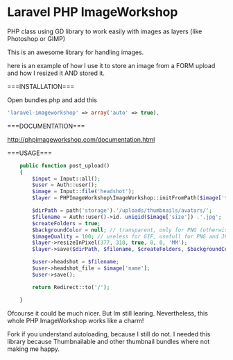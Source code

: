 Laravel PHP ImageWorkshop
=====================
PHP class using GD library to work easily with images as layers (like Photoshop or GIMP)

This is an awesome library for handling images. 

here is an example of how I use it to store an image from a FORM upload
and how I resized it AND stored it. 

===INSTALLATION===

Open bundles.php and add this

```php
'laravel-imageworkshop' => array('auto' => true),
```
===DOCUMENTATION===

http://phpimageworkshop.com/documentation.html

===USAGE===

```php
	public function post_upload()
	{
		$input = Input::all();
		$user = Auth::user();
		$image = Input::file('headshot');
		$layer = PHPImageWorkshop\ImageWorkshop::initFromPath($image['tmp_name']);

		$dirPath = path('storage').'/uploads/thumbnails/avatars/';
		$filename = Auth::user()->id. uniqid($image['size']) .'.jpg';
		$createFolders = true;
		$backgroundColor = null; // transparent, only for PNG (otherwise it will be white if set null)
		$imageQuality = 100; // useless for GIF, usefull for PNG and JPEG (0 to 100%)
		$layer->resizeInPixel(377, 310, true, 0, 0, 'MM');
		$layer->save($dirPath, $filename, $createFolders, $backgroundColor, $imageQuality);

		$user->headshot = $filename;
		$user->headshot_file = $image['name'];
		$user->save();

		return Redirect::to('/');

	}
```

Ofcourse it could be much nicer. But Im still learing. Nevertheless, this whole PHP ImageWorkshop 
works like a charm! 

Fork if you understand autoloading, because I still do not. I needed this library
because Thumbnailable and other thumbnail bundles where not making me happy.